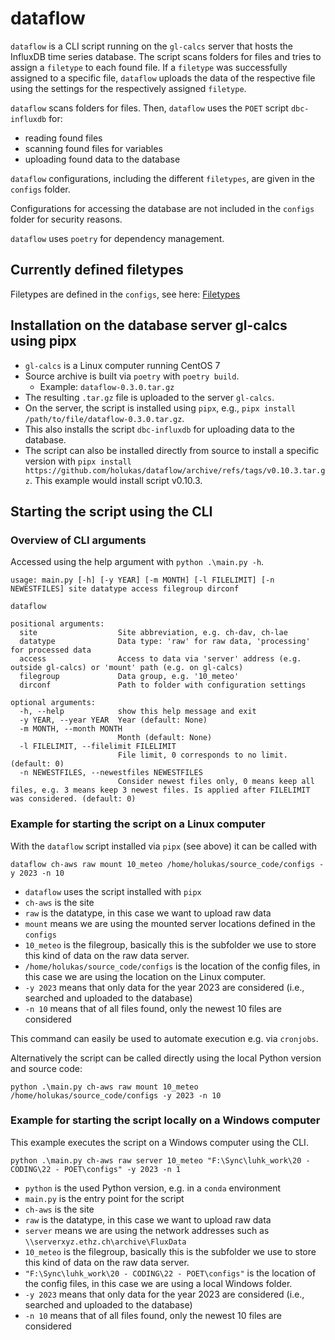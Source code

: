 # dataflow

`dataflow` is a CLI script running on the `gl-calcs` server that hosts the
InfluxDB time series database. The script scans folders for files and tries
to assign a `filetype` to each found file. If a `filetype` was successfully
assigned to a specific file, `dataflow` uploads the data of the respective
file using the settings for the respectively assigned `filetype`.

`dataflow` scans folders for files. Then, `dataflow` uses the `POET` script `dbc-influxdb` for:

- reading found files
- scanning found files for variables
- uploading found data to the database

`dataflow` configurations, including the different `filetypes`, are given in the `configs` folder.

Configurations for accessing the database are not included in the `configs` folder for security reasons.

`dataflow` uses `poetry` for dependency management.

## Currently defined filetypes

Filetypes are defined in the `configs`, see here: [Filetypes](https://github.com/holukas/configs/tree/main/filegroups)

## Installation on the database server gl-calcs using pipx

- `gl-calcs` is a Linux computer running CentOS 7
- Source archive is built via `poetry` with `poetry build`.
    - Example: `dataflow-0.3.0.tar.gz`
- The resulting `.tar.gz` file is uploaded to the server `gl-calcs`.
- On the server, the script is installed using `pipx`, e.g., `pipx install /path/to/file/dataflow-0.3.0.tar.gz`.
- This also installs the script `dbc-influxdb` for uploading data to the database.
- The script can also be installed directly from source to install a specific version
  with `pipx install https://github.com/holukas/dataflow/archive/refs/tags/v0.10.3.tar.gz`. This example would
  install script v0.10.3.

## Starting the script using the CLI

### Overview of CLI arguments

Accessed using the help argument with `python .\main.py -h`.

```
usage: main.py [-h] [-y YEAR] [-m MONTH] [-l FILELIMIT] [-n NEWESTFILES] site datatype access filegroup dirconf                                                      
                                                                                                                                                                     
dataflow                                                                                                                                                             
                                                                                                                                                                     
positional arguments:                                                                                                                                                
  site                  Site abbreviation, e.g. ch-dav, ch-lae                                                                                                       
  datatype              Data type: 'raw' for raw data, 'processing' for processed data                                                                                     
  access                Access to data via 'server' address (e.g. outside gl-calcs) or 'mount' path (e.g. on gl-calcs)                                               
  filegroup             Data group, e.g. '10_meteo'                                                                                                                  
  dirconf               Path to folder with configuration settings                                                                                                   
                                                                                                                                                                     
optional arguments:                                                                                                                                                  
  -h, --help            show this help message and exit                                                                                                              
  -y YEAR, --year YEAR  Year (default: None)                                                                                                                         
  -m MONTH, --month MONTH                                                                                                                                            
                        Month (default: None)                                                                                                                        
  -l FILELIMIT, --filelimit FILELIMIT                                                                                                                                
                        File limit, 0 corresponds to no limit. (default: 0)                                                                                          
  -n NEWESTFILES, --newestfiles NEWESTFILES                                                                                                                          
                        Consider newest files only, 0 means keep all files, e.g. 3 means keep 3 newest files. Is applied after FILELIMIT was considered. (default: 0)
```

### Example for starting the script on a Linux computer

With the `dataflow` script installed via `pipx` (see above) it can be called with

`dataflow ch-aws raw mount 10_meteo /home/holukas/source_code/configs -y 2023 -n 10`

- `dataflow` uses the script installed with `pipx`
- `ch-aws` is the site
- `raw` is the datatype, in this case we want to upload raw data
- `mount` means we are using the mounted server locations defined in the `configs`
- `10_meteo` is the filegroup, basically this is the subfolder we use to store this kind of data on the raw data
  server.
- `/home/holukas/source_code/configs` is the location of the config files, in this case we are using
  the location on the Linux computer.
- `-y 2023` means that only data for the year 2023 are considered (i.e., searched and uploaded to the database)
- `-n 10` means that of all files found, only the newest 10 files are considered

This command can easily be used to automate execution e.g. via `cronjobs`.

Alternatively the script can be called directly using the local Python version and source code: 

`python .\main.py ch-aws raw mount 10_meteo /home/holukas/source_code/configs -y 2023 -n 10`


### Example for starting the script locally on a Windows computer

This example executes the script on a Windows computer using the CLI.

`python .\main.py ch-aws raw server 10_meteo "F:\Sync\luhk_work\20 - CODING\22 - POET\configs" -y 2023 -n 1`

- `python` is the used Python version, e.g. in a `conda` environment
- `main.py` is the entry point for the script
- `ch-aws` is the site
- `raw` is the datatype, in this case we want to upload raw data
- `server` means we are using the network addresses such as `\\serverxyz.ethz.ch\archive\FluxData`
- `10_meteo` is the filegroup, basically this is the subfolder we use to store this kind of data on the raw data
  server.
- `"F:\Sync\luhk_work\20 - CODING\22 - POET\configs"` is the location of the config files, in this case we are using
  a local Windows folder.
- `-y 2023` means that only data for the year 2023 are considered (i.e., searched and uploaded to the database)
- `-n 10` means that of all files found, only the newest 10 files are considered